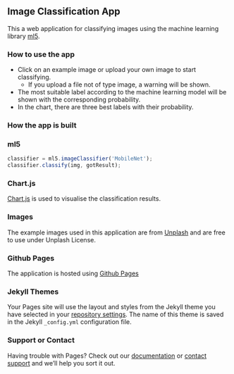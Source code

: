 ## Image Classification App

This a web application for classifying images using the machine learning library [ml5](https://ml5js.org).

### How to use the app

- Click on an example image or upload your own image to start classifying.
    - If you upload a file not of type image, a warning will be shown.
- The most suitable label according to the machine learning model will be shown with the corresponding probability.
- In the chart, there are three best labels with their probability. 

### How the app is built
### ml5
```javascript
classifier = ml5.imageClassifier('MobileNet');
classifier.classify(img, gotResult);

```

### Chart.js
[Chart.js](https://www.chartjs.org/docs/latest/) is used to visualise the classification results.

### Images 
The example images used in this application are from [Unplash](https://unsplash.com/photos/d6u5Z6A28VI?utm_source=unsplash&utm_medium=referral&utm_content=creditShareLink) and are free to use under Unplash License.

### Github Pages
The application is hosted using [Github Pages](https://pages.github.com)

### Jekyll Themes

Your Pages site will use the layout and styles from the Jekyll theme you have selected in your [repository settings](https://github.com/vquynh/image-classification/settings/pages). The name of this theme is saved in the Jekyll `_config.yml` configuration file.

### Support or Contact

Having trouble with Pages? Check out our [documentation](https://docs.github.com/categories/github-pages-basics/) or [contact support](https://support.github.com/contact) and we’ll help you sort it out.
